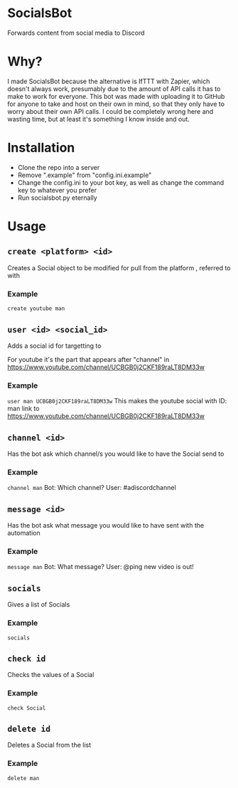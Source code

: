 # SocialsBot
Forwards content from social media to Discord


# Why?
I made SocialsBot because the alternative is IfTTT with Zapier, which doesn't always work, presumably due to the amount of API calls it has to make to work for everyone.  This bot was made with uploading it to GitHub for anyone to take and host on their own in mind, so that they only have to worry about their own API calls.  I could be completely wrong here and wasting time, but at least it's something I know inside and out.

# Installation
- Clone the repo into a server
- Remove ".example" from "config.ini.example"
- Change the config.ini to your bot key, as well as change the command key to whatever you prefer
- Run socialsbot.py eternally

# Usage
## `create <platform> <id>`
  Creates a Social object to be modified for pull from the platform <platform>, referred to with <id>
### Example
  `create youtube man` 
  
## `user <id> <social_id>`
  Adds a social id for targetting to <id>
  
  For youtube it's the part that appears after "channel" in https://www.youtube.com/channel/UCBGB0j2CKF189raLT8DM33w
### Example
  `user man UCBGB0j2CKF189raLT8DM33w`
  This makes the youtube social with ID: man link to https://www.youtube.com/channel/UCBGB0j2CKF189raLT8DM33w
  
## `channel <id>`
  Has the bot ask which channel/s you would like to have the Social send to
### Example
  `channel man`
  Bot: Which channel?
  User: #adiscordchannel
  
## `message <id>`
  Has the bot ask what message you would like to have sent with the automation
### Example
  `message man` 
  Bot: What message?
  User: @ping new video is out!
  
## `socials`
  Gives a list of Socials
### Example
  `socials` 
  
## `check id`
  Checks the values of a Social
### Example
  `check Social` 
 
## `delete id`
  Deletes a Social from the list
### Example
  `delete man` 
  
  
  
  
